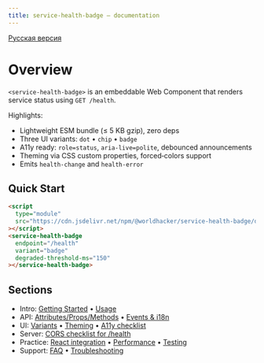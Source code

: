 ```yaml
---
title: service-health-badge — documentation
---
```


[Русская версия](../index.md)

# Overview

`<service-health-badge>` is an embeddable Web Component that renders service status using `GET /health`.

Highlights:

- Lightweight ESM bundle (≤ 5 KB gzip), zero deps
- Three UI variants: `dot` • `chip` • `badge`
- A11y ready: `role=status`, `aria-live=polite`, debounced announcements
- Theming via CSS custom properties, forced‑colors support
- Emits `health-change` and `health-error`

## Quick Start

```html
<script
  type="module"
  src="https://cdn.jsdelivr.net/npm/@worldhacker/service-health-badge/dist/service-health-badge.js"
></script>
<service-health-badge
  endpoint="/health"
  variant="badge"
  degraded-threshold-ms="150"
></service-health-badge>
```

## Sections

- Intro: [Getting Started](./getting-started.md) • [Usage](./usage.md)
- API: [Attributes/Props/Methods](./api.md) • [Events & i18n](./api-events-and-i18n.md)
- UI: [Variants](./variants.md) • [Theming](./theming.md) • [A11y checklist](./a11y-manual-checklist.md)
- Server: [CORS checklist for /health](./backend-cors-checklist.md)
- Practice: [React integration](./integrations/react.md) • [Performance](./guides/performance.md) • [Testing](./guides/testing.md)
- Support: [FAQ](./faq.md) • [Troubleshooting](./troubleshooting.md)
